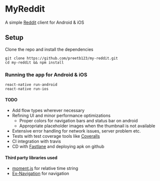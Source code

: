 # MyReddit
A simple [Reddit](https://www.reddit.com/) client for Android & iOS

## Setup
Clone the repo and install the dependencies
```
git clone https://github.com/preetb123/my-reddit.git
cd my-reddit && npm install
```

### Running the app for Android & iOS
``` 
react-native run-android
react-native run-ios
```

#### TODO
- Add flow types wherever necessary
- Refining UI and minor performance optimizations
  - Proper colors for navigation bars and status bar on android
  - Appropriate placeholder images when the thumbnail is not available
- Extensive error handling for network issues, server problem etc. 
- Tests with test coverage tools like [Coveralls](https://coveralls.io/)
- CI integration with travis
- CD with [Fastlane](https://fastlane.tools/) and deploying apk on github

#### Third party libraries used
- [moment.js](http://momentjs.com/) for relative time string
- [Ex-Navigation](https://github.com/exponentjs/ex-navigation) for navigation
